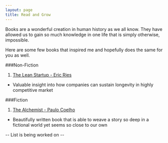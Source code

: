 ```yaml
---
layout: page
title: Read and Grow
---
```


Books are a wonderful creation in human history as we all know. They have allowed us to gain so much knowledge in one life that is simply otherwise, impossible. 

Here are some few books that inspired me and hopefully does the same for you as well.

###Non-Fiction
1. [The Lean Startup - Eric Ries](https://www.amazon.com/The-Lean-Startup-Eric-Ries-audiobook/dp/B005MM7HY8/ref=sr_1_2?dchild=1&keywords=lean+startup&qid=1591179217&sr=8-2)
  - Valuable insight into how companies can sustain longevity in highly competitive market
  

###Fiction
1. [The Alchemist - Paulo Coelho](https://www.amazon.com/Alchemist-Paulo-Coelho/dp/0062315005/ref=sr_1_1?dchild=1&keywords=alchemist&qid=1591179099&sr=8-1)
  - Beautifully written book that is able to weave a story so deep in a fictional world yet seems so close to our own

-- List is being worked on -- 
